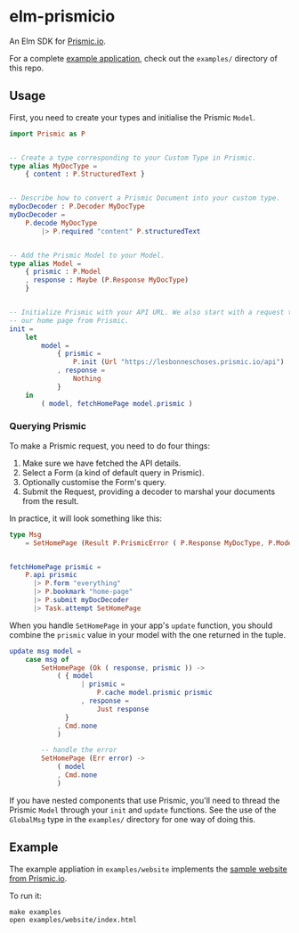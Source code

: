 
# elm-prismicio

An Elm SDK for [Prismic.io](https://prismic.io).

For a complete [example application](https://mattjbray.github.io/elm-prismicio),
check out the `examples/` directory of this repo.

## Usage

First, you need to create your types and initialise the Prismic `Model`.

```elm
import Prismic as P


-- Create a type corresponding to your Custom Type in Prismic.
type alias MyDocType =
    { content : P.StructuredText }


-- Describe how to convert a Prismic Document into your custom type.
myDocDecoder : P.Decoder MyDocType
myDocDecoder =
    P.decode MyDocType
        |> P.required "content" P.structuredText


-- Add the Prismic Model to your Model.
type alias Model =
    { prismic : P.Model
    , response : Maybe (P.Response MyDocType)
    }


-- Initialize Prismic with your API URL. We also start with a request to fetch
-- our home page from Prismic.
init =
    let
        model =
            { prismic =
                P.init (Url "https://lesbonneschoses.prismic.io/api")
            , response =
                Nothing
            }
    in
        ( model, fetchHomePage model.prismic )
```


### Querying Prismic

To make a Prismic request, you need to do four things:

1. Make sure we have fetched the API details.
2. Select a Form (a kind of default query in Prismic).
3. Optionally customise the Form's query.
4. Submit the Request, providing a decoder to marshal your documents from the
   result.

In practice, it will look something like this:

```elm
type Msg
    = SetHomePage (Result P.PrismicError ( P.Response MyDocType, P.Model ))


fetchHomePage prismic =
    P.api prismic
      |> P.form "everything"
      |> P.bookmark "home-page"
      |> P.submit myDocDecoder
      |> Task.attempt SetHomePage
```


When you handle `SetHomePage` in your app's `update` function, you should
combine the `prismic` value in your model with the one returned in the tuple.

```elm
update msg model =
    case msg of
        SetHomePage (Ok ( response, prismic )) ->
            ( { model
                  | prismic =
                      P.cache model.prismic prismic
                  , response =
                      Just response
              }
            , Cmd.none
            )

        -- handle the error
        SetHomePage (Err error) ->
            ( model
            , Cmd.none
            )
```

If you have nested components that use Prismic, you'll need to thread the
Prismic `Model` through your `init` and `update` functions. See the use of the
`GlobalMsg` type in the `examples/` directory for one way of doing this.


## Example

The example appliation in `examples/website` implements the [sample website from
Prismic.io](https://user-guides.prismic.io/examples/nodejs-samples/sample-multi-page-site-with-navigation-in-nodejs).

To run it:

```
make examples
open examples/website/index.html
```
